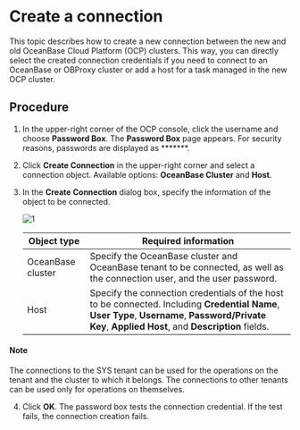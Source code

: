 # Create a connection

This topic describes how to create a new connection between the new and old OceanBase Cloud Platform (OCP) clusters. This way, you can directly select the created connection credentials if you need to connect to an OceanBase or OBProxy cluster or add a host for a task managed in the new OCP cluster.

## Procedure

1. In the upper-right corner of the OCP console, click the username and choose **Password Box**.
   The **Password Box** page appears.
   For security reasons, passwords are displayed as *******.

2. Click **Create Connection** in the upper-right corner and select a connection object.
   Available options: **OceanBase Cluster** and **Host**.

3. In the **Create Connection** dialog box, specify the information of the object to be connected.

   ![1](https://obbusiness-private.oss-cn-shanghai.aliyuncs.com/doc/img/ocp/%E6%96%B0%E5%BB%BA%E8%BF%9E%E6%8E%A5.png)

   | **Object type** | **Required information** |
   | --- | --- |
   | OceanBase cluster | Specify the OceanBase cluster and OceanBase tenant to be connected, as well as the connection user, and the user password.  |
   | Host | Specify the connection credentials of the host to be connected. Including **Credential Name**, **User Type**, **Username**, **Password/Private Key**, **Applied Host**, and **Description** fields.  |

  <main id="notice" type='explain'>
    <h4>Note</h4>
    <p>The connections to the SYS tenant can be used for the operations on the tenant and the cluster to which it belongs. The connections to other tenants can be used only for operations on themselves.</p>
  </main>

4. Click **OK**.
   The password box tests the connection credential. If the test fails, the connection creation fails.
